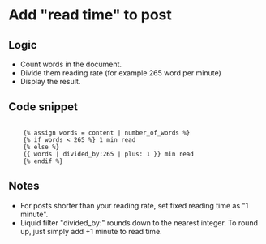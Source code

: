 # Add "read time" to post

## Logic

- Count words in the document.
- Divide them reading rate (for example 265 word per minute)
- Display the result.

## Code snippet

```Liquid

    {% assign words = content | number_of_words %}
    {% if words < 265 %} 1 min read
    {% else %}
    {{ words | divided_by:265 | plus: 1 }} min read
    {% endif %}

```

## Notes

- For posts shorter than your reading rate, set fixed reading time as "1 minute".
- Liquid filter "divided_by:" rounds down to the nearest integer. To round up, just simply add +1 minute to read time.
